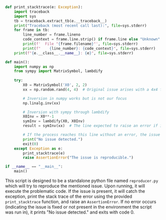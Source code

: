 ```python
def print_stacktrace(e: Exception):
    import traceback
    import sys
    tb = traceback.extract_tb(e.__traceback__)
    print("Traceback (most recent call last):", file=sys.stderr)
    for frame in tb:
        line_number = frame.lineno
        code_context = frame.line.strip() if frame.line else "Unknown"
        print(f'  File "{frame.filename}"', file=sys.stderr)
        print(f"    {line_number}: {code_context}", file=sys.stderr)
    print(f"{e.__class__.__name__}: {e}", file=sys.stderr)

def main():
    import numpy as np
    from sympy import MatrixSymbol, lambdify
    
    try:
        X0 = MatrixSymbol('X0', 2, 2)
        xx = np.random.rand(4, 4)  # Original issue arises with a 4x4 float matrix

        # Inversion in numpy works but is not our focus
        np.linalg.inv(xx)

        # Inversion with sympy through lambdify
        X0Inv = X0**-1
        symInv = lambdify(X0, X0Inv)
        result = symInv(xx)  # The line expected to raise an error if issue is present

        # If the process reaches this line without an error, the issue is presumed fixed
        print("No issue detected.")
        exit(0)
    except Exception as e:
        print_stacktrace(e)
        raise AssertionError("The issue is reproducible.")

if __name__ == "__main__":
    main()
```

This script is designed to be a standalone python file named `reproducer.py` which will try to reproduce the mentioned issue. Upon running, it will execute the problematic code. If the issue is present, it will catch the exception, print the stack trace of the error using the provided `print_stacktrace` function, and raise an `AssertionError`. If no error occurs (indicating the issue is fixed or not present in the environment the script was run in), it prints "No issue detected." and exits with code 0.